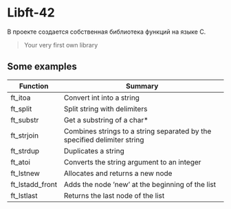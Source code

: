 # Libft-42
В проекте создается собственная библиотека функций на языке С.

> Your very first own library

## Some examples 
Function | Summary
--- | ---
ft_itoa | Convert int into a string
ft_split | Split string with delimiters
ft_substr | Get a substring of a char*
ft_strjoin | Combines strings to a string separated by the specified delimiter string
ft_strdup | Duplicates a string
ft_atoi | Converts the string argument to an integer
ft_lstnew | Allocates and returns a new node
ft_lstadd_front | Adds the node ’new’ at the beginning of the list
ft_lstlast | Returns the last node of the list
